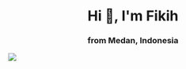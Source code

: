 <h1 align="center">Hi 👋, I'm Fikih</h1>
<h3 align="center">from Medan, Indonesia</h3>

  <img src="https://wakatime.com/share/@fikihfirmansyah/e16b8e35-e17c-48f4-bb19-813201a04073.svg"/>
